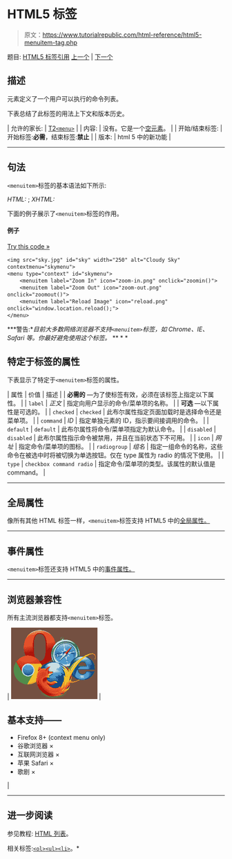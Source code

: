 # HTML5 标签

> 原文：<https://www.tutorialrepublic.com/html-reference/html5-menuitem-tag.php>

题目: [HTML5 标签引用](html5-tags.php) [上一个](html-menu-tag.php) | [下一个](html-meta-tag.php)

## 描述

元素定义了一个用户可以执行的命令列表。

下表总结了此标签的用法上下文和版本历史。

| 允许的家长: | [T2`<menu>`](html-menu-tag.php) |
| 内容: | 没有。它是一个[空元素](../html-tutorial/html-elements.php#empty-elements)。 |
| 开始/结束标签: | 开始标签:**必需**，结束标签:**禁止** |
| 版本: | html 5 中的新功能 |

* * *

## 句法

`<menuitem>`标签的基本语法如下所示:

*HTML:* <menuitem>; *XHTML:* <menuitem />

下面的例子展示了`<menuitem>`标签的作用。

#### 例子

[Try this code »](../codelab.php?topic=html5&file=menuitem-tag "Try this code using online Editor")

```
<img src="sky.jpg" id="sky" width="250" alt="Cloudy Sky" contextmenu="skymenu">
<menu type="context" id="skymenu">
    <menuitem label="Zoom In" icon="zoom-in.png" onclick="zoomin()">
    <menuitem label="Zoom Out" icon="zoom-out.png" onclick="zoomout()">
    <menuitem label="Reload Image" icon="reload.png" onclick="window.location.reload();">
</menu>
```

 ***警告:**目前大多数网络浏览器不支持`<menuitem>`标签，如 Chrome、IE、Safari 等。你最好避免使用这个标签。*  ** * *

## 特定于标签的属性

下表显示了特定于`<menuitem>`标签的属性。

| 属性 | 价值 | 描述 |
| **必需的** —为了使标签有效，必须在该标签上指定以下属性。 |
| `label` | *正文* | 指定向用户显示的命令/菜单项的名称。 |
| **可选** —以下属性是可选的。 |
| `checked` | `checked` | 此布尔属性指定页面加载时是选择命令还是菜单项。 |
| `command` | *ID* | 指定单独元素的 ID，指示要间接调用的命令。 |
| `default` | `default` | 此布尔属性将命令/菜单项指定为默认命令。 |
| `disabled` | `disabled` | 此布尔属性指示命令被禁用，并且在当前状态下不可用。 |
| `icon` | *网址* | 指定命令/菜单项的图标。 |
| `radiogroup` | *组名* | 指定一组命令的名称，这些命令在被选中时将被切换为单选按钮。仅在 type 属性为 radio 的情况下使用。 |
| `type` | `checkbox
command
radio` | 指定命令/菜单项的类型。该属性的默认值是 command。 |

* * *

## 全局属性

像所有其他 HTML 标签一样，`<menuitem>`标签支持 HTML5 中的[全局属性。](html5-global-attributes.php)

* * *

## 事件属性

`<menuitem>`标签还支持 HTML5 中的[事件属性。](html5-event-attributes.php)

* * *

## 浏览器兼容性

所有主流浏览器都支持`<menuitem>`标签。

| ![Browsers Icon](img/e9331123c77668c1832e541c2fca1002.png) | 

## 基本支持——

*   Firefox 8+ (context menu only)
*   谷歌浏览器 ×
*   互联网浏览器 ×
*   苹果 Safari ×
*   歌剧 ×

 |

* * *

## 进一步阅读

参见教程: [HTML 列表](../html-tutorial/html-lists.php)。

相关标签:[`<ol>`](html-ol-tag.php)[`<ul>`](html-ul-tag.php)[`<li>`](html-li-tag.php)。*